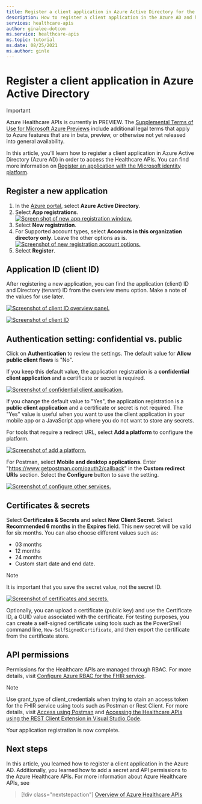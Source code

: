 ```yaml
---
title: Register a client application in Azure Active Directory for the Azure Healthcare APIs
description: How to register a client application in the Azure AD and how to add a secret and API permissions to the Azure Healthcare APIs
services: healthcare-apis
author: ginalee-dotcom
ms.service: healthcare-apis
ms.topic: tutorial
ms.date: 08/25/2021
ms.author: ginle
---
```


# Register a client application in Azure Active Directory

> [!IMPORTANT]
> Azure Healthcare APIs is currently in PREVIEW. The [Supplemental Terms of Use for Microsoft Azure Previews](https://azure.microsoft.com/support/legal/preview-supplemental-terms/) include additional legal terms that apply to Azure features that are in beta, preview, or otherwise not yet released into general availability.

In this article, you'll learn how to register a client application in Azure Active Directory (Azure AD) in order to access the Healthcare APIs. You can find more information on [Register an application with the Microsoft identity platform](../active-directory/develop/quickstart-register-app.md).

## Register a new application

1. In the [Azure portal](https://portal.azure.com), select **Azure Active Directory**.
2. Select **App registrations**.
[ ![Screen shot of new app registration window.](media/register-application-one.png) ](media/register-application-one.png#lightbox)
3. Select **New registration**.
4. For Supported account types, select **Accounts in this organization directory only**. Leave the other options as is.
[ ![Screenshot of new registration account options.](media/register-application-two.png) ](media/register-application-two.png#lightbox)
5. Select **Register**.

## Application ID (client ID)

After registering a new application, you can find the application (client) ID and Directory (tenant) ID from the overview menu option. Make a note of the values for use later.

[ ![Screenshot of client ID overview panel.](media/register-application-three.png) ](media/register-application-three.png#lightbox)

[ ![Screenshot of client ID](media/register-application-four.png) ](media/register-application-four.png#lightbox)

## Authentication setting: confidential vs. public

Click on **Authentication** to review the settings. The default value for **Allow public client flows** is "No".

If you keep this default value, the application registration is a **confidential client application** and a certificate or secret is required.

[ ![Screenshot of confidential client application.](media/register-application-five.png) ](media/register-application-five.png#lightbox)

If you change the default value to "Yes", the application registration is a **public client application** and a certificate or secret is not required. The "Yes" value is useful when you want to use the client application in your mobile app or a JavaScript app where you do not want to store any secrets.

For tools that require a redirect URL, select **Add a platform** to configure the platform.

[ ![Screenshot of add a platform.](media/register-application-five-alpha.png) ](media/register-application-five-alpha.png#lightbox)

For Postman, select **Mobile and desktop applications**. Enter "https://www.getpostman.com/oauth2/callback" in the **Custom redirect URIs** section. Select the **Configure** button to save the setting.

[ ![Screenshot of configure other services.](media/register-application-five-bravo.png) ](media/register-application-five-bravo.png#lightbox)

## Certificates & secrets

Select **Certificates & Secrets** and select **New Client Secret**. Select **Recommended 6 months** in the **Expires** field. This new secret will be valid for six months. You can also choose different values such as:
 
* 03 months
* 12 months
* 24 months
* Custom start date and end date.

>[!NOTE]
>It is important that you save the secret value, not the secret ID.

[ ![Screenshot of certificates and secrets.](media/register-application-six.png) ](media/register-application-six.png#lightbox)

Optionally, you can upload a certificate (public key) and use the Certificate ID, a GUID value associated with the certificate. For testing purposes, you can create a self-signed certificate using tools such as the PowerShell command line, `New-SelfSignedCertificate`, and then export the certificate from the certificate store.

## API permissions

Permissions for the Healthcare APIs are managed through RBAC. For more details, visit [Configure Azure RBAC for the FHIR service](./fhir/configure-azure-rbac-for-fhir.md).

>[!NOTE]
>Use  grant_type of client_credentials when trying to otain an access token for the FHIR service using tools such as Postman or Rest Client. For more details, visit [Access using Postman](use-postman.md) and [Accessing the Healthcare APIs using the REST Client Extension in Visual Studio Code](using-rest-client.md).

Your application registration is now complete.

## Next steps

In this article, you learned how to register a client application in the Azure AD. Additionally, you learned how to add a secret and API permissions to the Azure Healthcare APIs. For more information about Azure Healthcare APIs, see

>[!div class="nextstepaction"]
>[Overview of Azure Healthcare APIs](healthcare-apis-overview.md)
